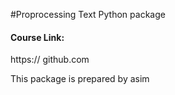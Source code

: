 #Proprocessing Text Python package

#### Course Link:
https:// github.com

This package is prepared by asim
